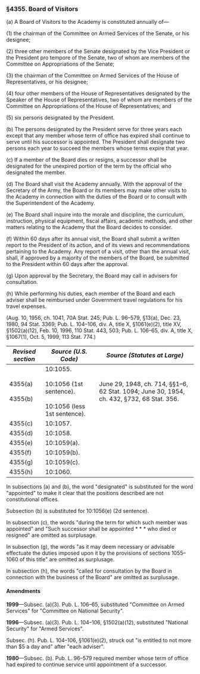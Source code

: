 ### §4355. Board of Visitors ###

(a) A Board of Visitors to the Academy is constituted annually of—

(1) the chairman of the Committee on Armed Services of the Senate, or his designee;

(2) three other members of the Senate designated by the Vice President or the President pro tempore of the Senate, two of whom are members of the Committee on Appropriations of the Senate;

(3) the chairman of the Committee on Armed Services of the House of Representatives, or his designee;

(4) four other members of the House of Representatives designated by the Speaker of the House of Representatives, two of whom are members of the Committee on Appropriations of the House of Representatives; and

(5) six persons designated by the President.

(b) The persons designated by the President serve for three years each except that any member whose term of office has expired shall continue to serve until his successor is appointed. The President shall designate two persons each year to succeed the members whose terms expire that year.

(c) If a member of the Board dies or resigns, a successor shall be designated for the unexpired portion of the term by the official who designated the member.

(d) The Board shall visit the Academy annually. With the approval of the Secretary of the Army, the Board or its members may make other visits to the Academy in connection with the duties of the Board or to consult with the Superintendent of the Academy.

(e) The Board shall inquire into the morale and discipline, the curriculum, instruction, physical equipment, fiscal affairs, academic methods, and other matters relating to the Academy that the Board decides to consider.

(f) Within 60 days after its annual visit, the Board shall submit a written report to the President of its action, and of its views and recommendations pertaining to the Academy. Any report of a visit, other than the annual visit, shall, if approved by a majority of the members of the Board, be submitted to the President within 60 days after the approval.

(g) Upon approval by the Secretary, the Board may call in advisers for consultation.

(h) While performing his duties, each member of the Board and each adviser shall be reimbursed under Government travel regulations for his travel expenses.

(Aug. 10, 1956, ch. 1041, 70A Stat. 245; Pub. L. 96–579, §13(a), Dec. 23, 1980, 94 Stat. 3369; Pub. L. 104–106, div. A, title X, §1061(e)(2), title XV, §1502(a)(12), Feb. 10, 1996, 110 Stat. 443, 503; Pub. L. 106–65, div. A, title X, §1067(1), Oct. 5, 1999, 113 Stat. 774.)

|   *Revised section*    |                             *Source (U.S. Code)*                              |                              *Source (Statutes at Large)*                               |
|------------------------|-------------------------------------------------------------------------------|-----------------------------------------------------------------------------------------|
|4355(a)<br/><br/>4355(b)|10:1055.<br/><br/>10:1056 (1st sentence).<br/><br/>10:1056 (less 1st sentence).|June 29, 1948, ch. 714, §§1–6, 62 Stat. 1094; June 30, 1954, ch. 432, §732, 68 Stat. 356.|
|        4355(c)         |                                   10:1057.                                    |                                                                                         |
|        4355(d)         |                                   10:1058.                                    |                                                                                         |
|        4355(e)         |                                  10:1059(a).                                  |                                                                                         |
|        4355(f)         |                                  10:1059(b).                                  |                                                                                         |
|        4355(g)         |                                  10:1059(c).                                  |                                                                                         |
|        4355(h)         |                                   10:1060.                                    |                                                                                         |

In subsections (a) and (b), the word "designated" is substituted for the word "appointed" to make it clear that the positions described are not constitutional offices.

Subsection (b) is substituted for 10:1056(e) (2d sentence).

In subsection (c), the words "during the term for which such member was appointed" and "Such successor shall be appointed \* \* \* who died or resigned" are omitted as surplusage.

In subsection (g), the words "as it may deem necessary or advisable effectuate the duties imposed upon it by the provisions of sections 1055–1060 of this title" are omitted as surplusage.

In subsection (h), the words "called for consultation by the Board in connection with the business of the Board" are omitted as surplusage.

#### Amendments ####

**1999**—Subsec. (a)(3). Pub. L. 106–65, substituted "Committee on Armed Services" for "Committee on National Security".

**1996**—Subsec. (a)(3). Pub. L. 104–106, §1502(a)(12), substituted "National Security" for "Armed Services".

Subsec. (h). Pub. L. 104–106, §1061(e)(2), struck out "is entitled to not more than $5 a day and" after "each adviser".

**1980**—Subsec. (b). Pub. L. 96–579 required member whose term of office had expired to continue service until appointment of a successor.